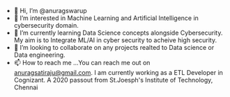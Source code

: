 - 👋 Hi, I’m @anuragswarup
- 👀 I’m interested in Machine Learning and Artificial Intelligence in cybersecurity domain.
- 🌱 I’m currently learning Data Science concepts alongside Cybersecurity. My aim is to Integrate ML/AI in cyber security to acheive high security.
- 💞️ I’m looking to collaborate on any projects realted to Data science or Data engineering.
- 📫 How to reach me ...You can reach me out on anuragsatiraju@gmail.com.
I am currently working as a ETL Developer in Cognizant.
A 2020 passout from St.Joesph's Institute of Technology, Chennai

<!---
anuragswarup/anuragswarup is a ✨ special ✨ repository because its `README.md` (this file) appears on your GitHub profile.
You can click the Preview link to take a look at your changes.
--->
